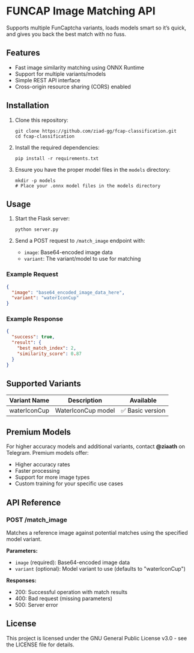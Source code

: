 # FUNCAP Image Matching API

Supports multiple FunCaptcha variants, loads models smart so it’s quick, and gives you back the best match with no fuss.

## Features

- Fast image similarity matching using ONNX Runtime
- Support for multiple variants/models
- Simple REST API interface
- Cross-origin resource sharing (CORS) enabled

## Installation

1. Clone this repository:
   ```
   git clone https://github.com/ziad-gg/fcap-classification.git
   cd fcap-classification
   ```

2. Install the required dependencies:
   ```
   pip install -r requirements.txt
   ```

3. Ensure you have the proper model files in the `models` directory:
   ```
   mkdir -p models
   # Place your .onnx model files in the models directory
   ```

## Usage

1. Start the Flask server:
   ```
   python server.py
   ```

2. Send a POST request to `/match_image` endpoint with:
   - `image`: Base64-encoded image data
   - `variant`: The variant/model to use for matching

### Example Request

```json
{
  "image": "base64_encoded_image_data_here",
  "variant": "waterIconCup"
}
```

### Example Response

```json
{
  "success": true,
  "result": {
    "best_match_index": 2,
    "similarity_score": 0.87
  }
}
```

## Supported Variants

| Variant Name | Description | Available |
|--------------|-------------|-----------|
| waterIconCup | WaterIconCup model | ✅ Basic version |

## Premium Models

For higher accuracy models and additional variants, contact **@ziaath** on Telegram. Premium models offer:

- Higher accuracy rates
- Faster processing
- Support for more image types
- Custom training for your specific use cases

## API Reference

### POST /match_image

Matches a reference image against potential matches using the specified model variant.

**Parameters:**
- `image` (required): Base64-encoded image data
- `variant` (optional): Model variant to use (defaults to "waterIconCup")

**Responses:**
- 200: Successful operation with match results
- 400: Bad request (missing parameters)
- 500: Server error

## License

This project is licensed under the GNU General Public License v3.0 - see the LICENSE file for details.